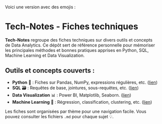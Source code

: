 Voici une version avec des emojis :

# Tech-Notes - Fiches techniques

**Tech-Notes** regroupe des fiches techniques sur divers outils et concepts de Data Analytics. Ce dépôt sert de référence personnelle pour mémoriser les principales méthodes et bonnes pratiques apprises en Python, SQL, Machine Learning et Data Visualization.

## Outils et concepts couverts :
- **Python** 🐍 : Fiches sur Pandas, NumPy, expressions régulières, etc. ([lien](./Python))
- **SQL** 🗃️ : Requêtes de base, jointures, sous-requêtes, etc. ([lien](./SQL))
- **Data Visualization** 📊 : Power BI, Matplotlib, Seaborn. ([lien](./Data_Visualization))
- **Machine Learning** 🤖 : Régression, classification, clustering, etc. ([lien](./Machine_Learning))

Les fiches sont organisées par thème pour une navigation facile. Vous pouvez consulter les fichiers `.md` pour chaque sujet 💡.

